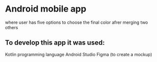 # Android mobile app
where user has five options to choose the final color afrer merging two others

## To develop this app it was used:
Kotlin programming language
Android Studio
Figma (to create a mockup)
